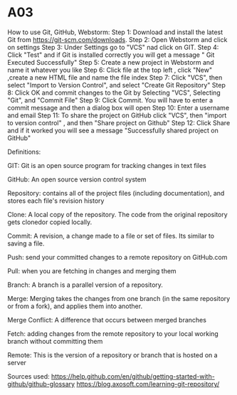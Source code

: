 # A03

How to use Git, GitHub, Webstorm:
Step 1: Download and install the latest Git from https://git-scm.com/downloads.
Step 2: Open Webstorm and click on settings
Step 3: Under Settings go to "VCS" nad click on GIT.
Step 4: Click "Test" and if Git is installed correctly you will get a message " Git Executed Successfully"
Step 5: Create a new project in Webstorm and name it whatever you like
Step 6: Click file at the top left , click "New" ,create a new HTML file and name the file index
Step 7: Click "VCS", then select "Import to Version Control", and select "Create Git Repository"
Step 8: Click OK and commit changes to the Git by Selecting "VCS", Selecting "Git", and "Commit File"
Step 9: Click Commit. You will have to enter a commit message and then a dialog box will open
Step 10: Enter a username and email
Step 11: To share the project on GitHub click "VCS", then "import to version control" , and  then "Share project on Github"
Step 12: Click Share and if it worked you will see a message "Successfully shared project on GitHub"

Definitions:

GIT: Git is an open source program for tracking changes in text files

GitHub: An open source version control system

Repository:  contains all of the project files (including documentation), and stores each file's revision history

Clone: A local copy of the repository. The code from the original repository gets clonedor copied locally.

Commit: A revision, a change made to a file or set of files. Its similar to saving a file.

Push: send your committed changes to a remote repository on GitHub.com

Pull: when you are fetching in changes and merging them

Branch: A branch is a parallel version of a repository.

Merge: Merging takes the changes from one branch (in the same repository or from a fork), and applies them into another.

Merge Conflict: A difference that occurs between merged branches

Fetch: adding changes from the remote repository to your local working branch without committing them

Remote: This is the version of a repository or branch that is hosted on a server






Sources used:
https://help.github.com/en/github/getting-started-with-github/github-glossary
https://blog.axosoft.com/learning-git-repository/
